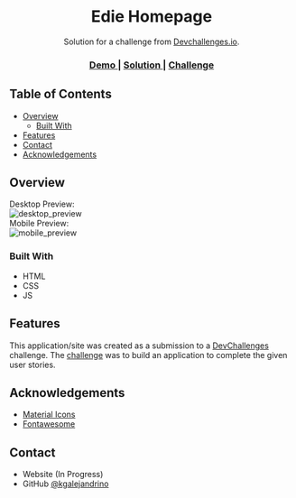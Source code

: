 <!-- Please update value in the {}  -->

<h1 align="center">Edie Homepage</h1>

<div align="center">
   Solution for a challenge from  <a href="http://devchallenges.io" target="_blank">Devchallenges.io</a>.
</div>

<div align="center">
  <h3>
    <a href="https://dc-ediehomepage.netlify.app/">
      Demo
    </a>
    <span> | </span>
    <a href="https://github.com/kgalejandrino/DevChallenges--EdieHomepage">
      Solution
    </a>
    <span> | </span>
    <a href="https://devchallenges.io/challenges/xobQBuf8zWWmiYMIAZe0">
      Challenge
    </a>
  </h3>
</div>

<!-- TABLE OF CONTENTS -->

## Table of Contents

- [Overview](#overview)
  - [Built With](#built-with)
- [Features](#features)
- [Contact](#contact)
- [Acknowledgements](#acknowledgements)

<!-- OVERVIEW -->

## Overview
Desktop Preview:  
![desktop_preview](https://github.com/kgalejandrino/DevChallenges--EdieHomepage/blob/main/images/desktop_preview.gif)  
Mobile Preview:  
![mobile_preview](https://github.com/kgalejandrino/DevChallenges--EdieHomepage/blob/main/images/mobile_preview.gif)

### Built With

<!-- This section should list any major frameworks that you built your project using. Here are a few examples.-->

- HTML
- CSS
- JS

## Features

<!-- List the features of your application or follow the template. Don't share the figma file here :) -->

This application/site was created as a submission to a [DevChallenges](https://devchallenges.io/challenges) challenge. The [challenge](https://devchallenges.io/challenges/xobQBuf8zWWmiYMIAZe0) was to build an application to complete the given user stories.

## Acknowledgements

<!-- This section should list any articles or add-ons/plugins that helps you to complete the project. This is optional but it will help you in the future. For example -->

- [Material Icons](https://google.github.io/material-design-icons/)
- [Fontawesome](https://fontawesome.com/)

## Contact

- Website (In Progress)
- GitHub [@kgalejandrino](https://github.com/kgalejandrino)